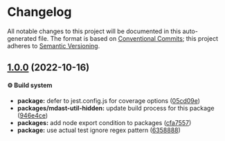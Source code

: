 # Changelog

All notable changes to this project will be documented in this auto-generated
file. The format is based on [Conventional Commits][1]; this project adheres to
[Semantic Versioning][2].

## [1.0.0][3] (2022-10-16)

#### ⚙️ Build system

- **package:** defer to jest.config.js for coverage options ([05cd09e][4])
- **packages/mdast-util-hidden:** update build process for this package
  ([946e4ce][5])
- **packages:** add node export condition to packages ([cfa7557][6])
- **package:** use actual test ignore regex pattern ([6358888][7])

[1]: https://conventionalcommits.org
[2]: https://semver.org
[3]:
  https://github.com/Xunnamius/unified-utils/compare/05cd09e0cf13f18fa56f6156516bcf546b1238e6...mdast-util-hidden@1.0.0
[4]:
  https://github.com/Xunnamius/unified-utils/commit/05cd09e0cf13f18fa56f6156516bcf546b1238e6
[5]:
  https://github.com/Xunnamius/unified-utils/commit/946e4cea9ad076b444e56006db825174e34f2fc1
[6]:
  https://github.com/Xunnamius/unified-utils/commit/cfa755794380abeda2748bb0a86f99b0bb136198
[7]:
  https://github.com/Xunnamius/unified-utils/commit/63588887a7377f3ee7488b19c87f1f2bf1faa811
